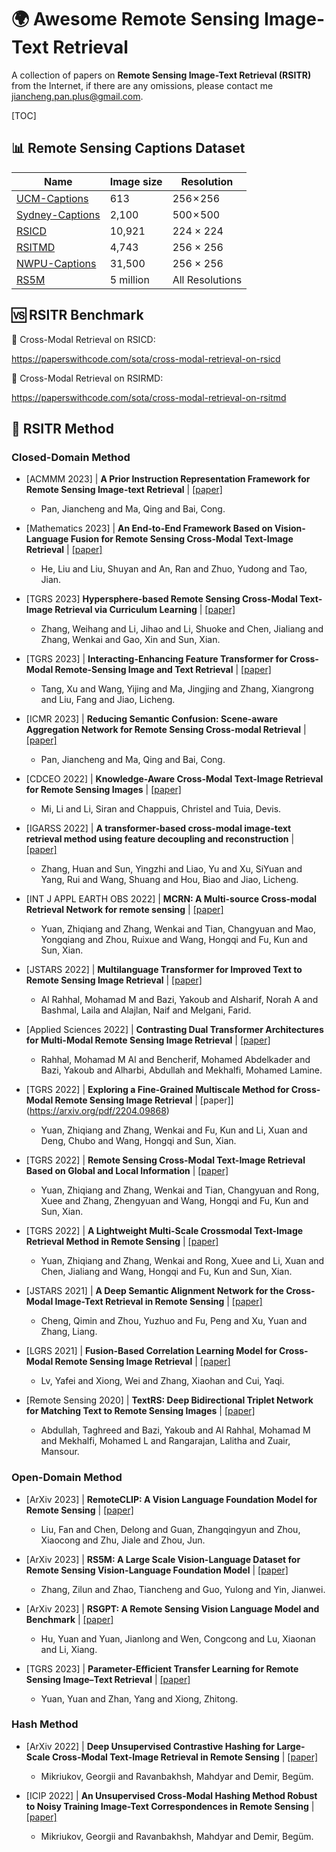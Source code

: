 # 🌍 Awesome Remote Sensing Image-Text Retrieval
A collection of papers on **Remote Sensing Image-Text Retrieval (RSITR)** from the Internet, if there are any omissions, please contact me [jiancheng.pan.plus@gmail.com](https://jianchengpan.space/email.html).

[TOC]

## 📊 Remote Sensing Captions Dataset

| Name                                                         | Image size | Resolution      |
| ------------------------------------------------------------ | ---------- | --------------- |
| [UCM-Captions](https://github.com/201528014227051/RSICD_optimal) | 613        | 256 × 256       |
| [Sydney-Captions](https://github.com/201528014227051/RSICD_optimal) | 2,100      | 500 × 500       |
| [RSICD](https://github.com/201528014227051/RSICD_optimal)    | 10,921     | 224 × 224       |
| [RSITMD](https://github.com/xiaoyuan1996/AMFMN/tree/master/RSITMD) | 4,743      | 256 × 256       |
| [NWPU-Captions](https://github.com/HaiyanHuang98/NWPU-Captions) | 31,500     | 256 × 256       |
| [RS5M](https://github.com/om-ai-lab/RS5M)                    | 5 million  | All Resolutions |

## 🆚 RSITR Benchmark

📌 Cross-Modal Retrieval on RSICD:

https://paperswithcode.com/sota/cross-modal-retrieval-on-rsicd

📌 Cross-Modal Retrieval on RSIRMD:

https://paperswithcode.com/sota/cross-modal-retrieval-on-rsitmd

## 📖 RSITR Method
### Closed-Domain Method
- [ACMMM 2023] | **A Prior Instruction Representation Framework for Remote Sensing Image-text Retrieval** |  [[paper]](https://dl.acm.org/doi/10.1145/3581783.3612374)
  - Pan, Jiancheng and Ma, Qing and Bai, Cong.
  
- [Mathematics 2023] | **An End-to-End Framework Based on Vision-Language Fusion for Remote Sensing Cross-Modal Text-Image Retrieval** | [[paper]](https://www.mdpi.com/2227-7390/11/10/2279/htm)
  - He, Liu and Liu, Shuyan and An, Ran and Zhuo, Yudong and Tao, Jian.

- [TGRS 2023] **Hypersphere-based Remote Sensing Cross-Modal Text-Image Retrieval via Curriculum Learning** | [[paper]](https://ieeexplore.ieee.org/abstract/document/10261223/)
  - Zhang, Weihang and Li, Jihao and Li, Shuoke and Chen, Jialiang and Zhang, Wenkai and Gao, Xin and Sun, Xian.

- [TGRS 2023] | **Interacting-Enhancing Feature Transformer for Cross-Modal Remote-Sensing Image and Text Retrieval** | [[paper]](https://ieeexplore.ieee.org/abstract/document/10138021/)
  - Tang, Xu and Wang, Yijing and Ma, Jingjing and Zhang, Xiangrong and Liu, Fang and Jiao, Licheng.

- [ICMR 2023] | **Reducing Semantic Confusion: Scene-aware Aggregation Network for Remote Sensing Cross-modal Retrieval** | [[paper]](https://dl.acm.org/doi/abs/10.1145/3591106.3592236)
  - Pan, Jiancheng and Ma, Qing and Bai, Cong.

- [CDCEO 2022] | **Knowledge-Aware Cross-Modal Text-Image Retrieval for Remote Sensing Images** | [[paper]](https://infoscience.epfl.ch/record/300085/files/Mi_2022.pdf)
  - Mi, Li and Li, Siran and Chappuis, Christel and Tuia, Devis.

- [IGARSS 2022] | **A transformer-based cross-modal image-text retrieval method using feature decoupling and reconstruction** | [[paper]](https://ieeexplore.ieee.org/abstract/document/9883242/)
  - Zhang, Huan and Sun, Yingzhi and Liao, Yu and Xu, SiYuan and Yang, Rui and Wang, Shuang and Hou, Biao and Jiao, Licheng.

- [INT J APPL EARTH OBS 2022] | **MCRN: A Multi-source Cross-modal Retrieval Network for remote sensing** | [[paper]](https://www.sciencedirect.com/science/article/pii/S156984322200259X)
  - Yuan, Zhiqiang and Zhang, Wenkai and Tian, Changyuan and Mao, Yongqiang and Zhou, Ruixue and Wang, Hongqi and Fu, Kun and Sun, Xian.
- [JSTARS 2022] | **Multilanguage Transformer for Improved Text to Remote Sensing Image Retrieval** | [[paper]](https://ieeexplore.ieee.org/iel7/4609443/9656571/09925582.pdf)
  - Al Rahhal, Mohamad M and Bazi, Yakoub and Alsharif, Norah A and Bashmal, Laila and Alajlan, Naif and Melgani, Farid.

- [Applied Sciences 2022] | **Contrasting Dual Transformer Architectures for Multi-Modal Remote Sensing Image Retrieval** | [[paper]](https://www.mdpi.com/2076-3417/13/1/282)
  - Rahhal, Mohamad M Al and Bencherif, Mohamed Abdelkader and Bazi, Yakoub and Alharbi, Abdullah and Mekhalfi, Mohamed Lamine.

- [TGRS 2022] | **Exploring a Fine-Grained Multiscale Method for Cross-Modal Remote Sensing Image Retrieval** | [paper]](https://arxiv.org/pdf/2204.09868)
  - Yuan, Zhiqiang and Zhang, Wenkai and Fu, Kun and Li, Xuan and Deng, Chubo and Wang, Hongqi and Sun, Xian.

- [TGRS 2022] | **Remote Sensing Cross-Modal Text-Image Retrieval Based on Global and Local Information** | [[paper]](https://arxiv.org/pdf/2204.09860)
  - Yuan, Zhiqiang and Zhang, Wenkai and Tian, Changyuan and Rong, Xuee and Zhang, Zhengyuan and Wang, Hongqi and Fu, Kun and Sun, Xian.

- [TGRS 2022] | **A Lightweight Multi-Scale Crossmodal Text-Image Retrieval Method in Remote Sensing** | [[paper]](https://ieeexplore.ieee.org/abstract/document/9594840/)
  - Yuan, Zhiqiang and Zhang, Wenkai and Rong, Xuee and Li, Xuan and Chen, Jialiang and Wang, Hongqi and Fu, Kun and Sun, Xian.

- [JSTARS 2021] | **A Deep Semantic Alignment Network for the Cross-Modal Image-Text Retrieval in Remote Sensing** | [[paper]](https://ieeexplore.ieee.org/iel7/4609443/4609444/09395191.pdf)
  - Cheng, Qimin and Zhou, Yuzhuo and Fu, Peng and Xu, Yuan and Zhang, Liang.

- [LGRS 2021] | **Fusion-Based Correlation Learning Model for Cross-Modal Remote Sensing Image Retrieval** | [[paper]](https://ieeexplore.ieee.org/abstract/document/9628066/)
  - Lv, Yafei and Xiong, Wei and Zhang, Xiaohan and Cui, Yaqi.

- [Remote Sensing 2020] | **TextRS: Deep Bidirectional Triplet Network for Matching Text to Remote Sensing Images** | [[paper]](https://www.mdpi.com/2072-4292/12/3/405/pdf)
  - Abdullah, Taghreed and Bazi, Yakoub and Al Rahhal, Mohamad M and Mekhalfi, Mohamed L and Rangarajan, Lalitha and Zuair, Mansour.

### Open-Domain Method
- [ArXiv 2023] | **RemoteCLIP: A Vision Language Foundation Model for Remote Sensing** | [[paper]](https://arxiv.org/pdf/2306.11029)
  - Liu, Fan and Chen, Delong and Guan, Zhangqingyun and Zhou, Xiaocong and Zhu, Jiale and Zhou, Jun.

- [ArXiv 2023] | **RS5M: A Large Scale Vision-Language Dataset for Remote Sensing Vision-Language Foundation Model** | [[paper]](https://arxiv.org/abs/2306.11300)
  - Zhang, Zilun and Zhao, Tiancheng and Guo, Yulong and Yin, Jianwei.

- [ArXiv 2023] | **RSGPT: A Remote Sensing Vision Language Model and Benchmark** | [[paper]](https://arxiv.org/pdf/2307.15266)
  - Hu, Yuan and Yuan, Jianlong and Wen, Congcong and Lu, Xiaonan and Li, Xiang.

- [TGRS 2023] | **Parameter-Efficient Transfer Learning for Remote Sensing Image–Text Retrieval** | [[paper]](https://arxiv.org/pdf/2308.12509)
  - Yuan, Yuan and Zhan, Yang and Xiong, Zhitong.

### Hash Method
- [ArXiv 2022] | **Deep Unsupervised Contrastive Hashing for Large-Scale Cross-Modal Text-Image Retrieval in Remote Sensing** | [[paper]](https://arxiv.org/pdf/2201.08125)
  - Mikriukov, Georgii and Ravanbakhsh, Mahdyar and Demir, Beg&uuml;m.

- [ICIP 2022] | **An Unsupervised Cross-Modal Hashing Method Robust to Noisy Training Image-Text Correspondences in Remote Sensing** | [[paper]](https://arxiv.org/pdf/2202.13117)
  - Mikriukov, Georgii and Ravanbakhsh, Mahdyar and Demir, Beg&uuml;m.

